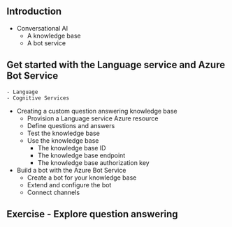 ## Introduction
  - Conversational AI
    - A knowledge base
    - A bot service
## Get started with the Language service and Azure Bot Service
    - Language
    - Cognitive Services
  - Creating a custom question answering knowledge base
    - Provision a Language service Azure resource
    - Define questions and answers
    - Test the knowledge base
    - Use the knowledge base
      - The knowledge base ID
      - The knowledge base endpoint
      - The knowledge base authorization key
  - Build a bot with the Azure Bot Service
    - Create a bot for your knowledge base
    - Extend and configure the bot
    - Connect channels
## Exercise - Explore question answering